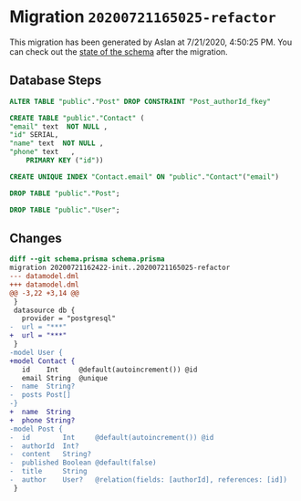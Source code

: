 # Migration `20200721165025-refactor`

This migration has been generated by Aslan at 7/21/2020, 4:50:25 PM.
You can check out the [state of the schema](./schema.prisma) after the migration.

## Database Steps

```sql
ALTER TABLE "public"."Post" DROP CONSTRAINT "Post_authorId_fkey"

CREATE TABLE "public"."Contact" (
"email" text  NOT NULL ,
"id" SERIAL,
"name" text  NOT NULL ,
"phone" text   ,
    PRIMARY KEY ("id"))

CREATE UNIQUE INDEX "Contact.email" ON "public"."Contact"("email")

DROP TABLE "public"."Post";

DROP TABLE "public"."User";
```

## Changes

```diff
diff --git schema.prisma schema.prisma
migration 20200721162422-init..20200721165025-refactor
--- datamodel.dml
+++ datamodel.dml
@@ -3,22 +3,14 @@
 }
 datasource db {
   provider = "postgresql"
-  url = "***"
+  url = "***"
 }
-model User {
+model Contact {
   id    Int     @default(autoincrement()) @id
   email String  @unique
-  name  String?
-  posts Post[]
-}
+  name  String
+  phone String?
-model Post {
-  id        Int     @default(autoincrement()) @id
-  authorId  Int?
-  content   String?
-  published Boolean @default(false)
-  title     String
-  author    User?   @relation(fields: [authorId], references: [id])
 }
```


